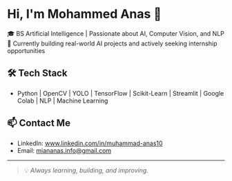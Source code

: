 # Hi, I'm Mohammed Anas 👋

🎓 BS Artificial Intelligence | Passionate about AI, Computer Vision, and NLP  
🚀 Currently building real-world AI projects and actively seeking internship opportunities

## 🛠️ Tech Stack
- Python | OpenCV | YOLO | TensorFlow | Scikit-Learn | Streamlit | Google Colab | NLP | Machine Learning

## 📫 Contact Me
- LinkedIn: www.linkedin.com/in/muhammad-anas10
- Email: miananas.info@gmail.com

---
> 💡 *Always learning, building, and improving.*

<!--
**anasdev-10/anasdev-10** is a ✨ _special_ ✨ repository because its `README.md` (this file) appears on your GitHub profile.

Here are some ideas to get you started:

- 🔭 I’m currently working on ...
- 🌱 I’m currently learning ...
- 👯 I’m looking to collaborate on ...
- 🤔 I’m looking for help with ...
- 💬 Ask me about ...
- 📫 How to reach me: ...
- 😄 Pronouns: ...
- ⚡ Fun fact: ...
-->
